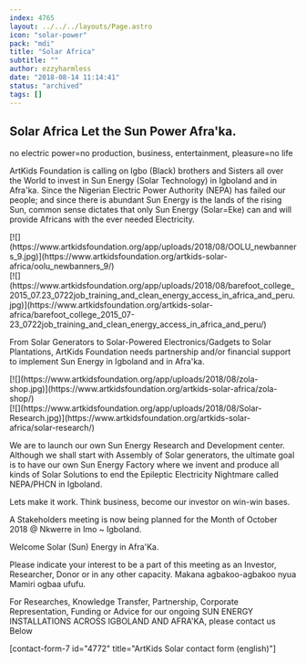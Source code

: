 ```yaml
---
index: 4765
layout: ../../../layouts/Page.astro
icon: "solar-power"
pack: "mdi"
title: "Solar Africa"
subtitle: ""
author: ezzyharmless
date: "2018-08-14 11:14:41"
status: "archived"
tags: []
---
```


## <span class="icon"></span><span>Solar Africa <span class="has-text-calm is-size-4">Let the Sun Power Afra'ka.</span></span>

no electric power=no production, business, entertainment, pleasure=no life

ArtKids Foundation is calling on Igbo (Black) brothers and Sisters all over the World to invest in Sun Energy (Solar Technology) in Igboland and in Afra'ka. Since the Nigerian Electric Power Authority (NEPA) has failed our people; and since there is abundant Sun Energy is the lands of the rising Sun, common sense dictates that only Sun Energy (Solar=Eke) can and will provide Africans with the ever needed Electricity.

<div class="tile is-ancestor">

<div class="tile is-parent is-6">

<div class="tile is-child">[![](https://www.artkidsfoundation.org/app/uploads/2018/08/OOLU_newbanners_9.jpg)](https://www.artkidsfoundation.org/artkids-solar-africa/oolu_newbanners_9/)</div>

</div>

<div class="tile is-parent is-6">

<div class="tile is-child">[![](https://www.artkidsfoundation.org/app/uploads/2018/08/barefoot_college_2015_07.23_0722job_training_and_clean_energy_access_in_africa_and_peru.jpg)](https://www.artkidsfoundation.org/artkids-solar-africa/barefoot_college_2015_07-23_0722job_training_and_clean_energy_access_in_africa_and_peru/)</div>

</div>

</div>

From Solar Generators to Solar-Powered Electronics/Gadgets to Solar Plantations, ArtKids Foundation needs partnership and/or financial support to implement Sun Energy in Igboland and in Afra'ka.

<div class="tile is-ancestor">

<div class="tile is-parent is-6">

<div class="tile is-child">[![](https://www.artkidsfoundation.org/app/uploads/2018/08/zola-shop.jpg)](https://www.artkidsfoundation.org/artkids-solar-africa/zola-shop/)</div>

</div>

<div class="tile is-parent is-6">

<div class="tile is-child">[![](https://www.artkidsfoundation.org/app/uploads/2018/08/Solar-Research.jpg)](https://www.artkidsfoundation.org/artkids-solar-africa/solar-research/)</div>

</div>

</div>

We are to launch our own Sun Energy Research and Development center. Although we shall start with Assembly of Solar generators, the ultimate goal is to have our own Sun Energy Factory where we invent and produce all kinds of Solar Solutions to end the Epileptic Electricity Nightmare called NEPA/PHCN in Igboland.

Lets make it work. Think business, become our investor on win-win bases.

A Stakeholders meeting is now being planned for the Month of October 2018 @ Nkwerre in Imo ~ Igboland.

<span class="icon"></span><span>Welcome Solar (Sun) Energy in Afra'Ka.</span>

Please indicate your interest to be a part of this meeting as an Investor, Researcher, Donor or in any other capacity. Makana agbakoo-agbakoo nyua Mamiri ogbaa ufufu.

For Researches, Knowledge Transfer, Partnership, Corporate Representation, Funding or Advice for our ongoing SUN ENERGY INSTALLATIONS ACROSS IGBOLAND AND AFRA'KA, please contact us Below

[contact-form-7 id="4772" title="ArtKids Solar contact form (english)"]